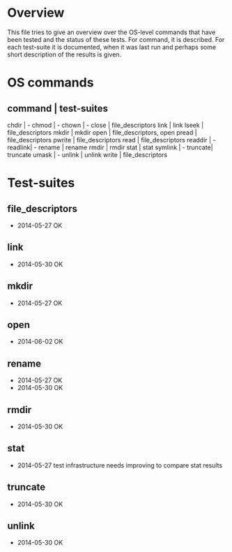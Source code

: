 # Overview

This file tries to give an overview over the OS-level commands that
have been tested and the status of these tests. For command, it is 
described. For each test-suite it is documented, when it was last run
and perhaps some short description of the results is given.


# OS commands

command | test-suites
---------------------------------------------------------------
chdir   | -
chmod   | -
chown   | -
close   | file_descriptors
link    | link
lseek   | file_descriptors
mkdir   | mkdir
open    | file_descriptors, open
pread   | file_descriptors
pwrite  | file_descriptors
read    | file_descriptors
readdir | -
readlink| -
rename  | rename
rmdir   | rmdir
stat    | stat
symlink | -
truncate| truncate
umask   | -
unlink  | unlink
write   | file_descriptors


# Test-suites

## file_descriptors  
- 2014-05-27 OK

## link
- 2014-05-30 OK

## mkdir             
- 2014-05-27 OK

## open
- 2014-06-02 OK

## rename
- 2014-05-27 OK
- 2014-05-30 OK

## rmdir
- 2014-05-30 OK

## stat
- 2014-05-27 
  test infrastructure needs improving to compare stat results

## truncate
- 2014-05-30 OK

## unlink
- 2014-05-30 OK